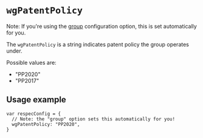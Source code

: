 # `wgPatentPolicy`

Note: If you're using the [group](group) configuration option, this is set automatically for you.

The `wgPatentPolicy` is a string indicates patent policy the group operates under. 

Possible values are:
 * "PP2020"
 * "PP2017"

## Usage example

```JS
var respecConfig = {
  // Note: the "group" option sets this automatically for you! 
  wgPatentPolicy: "PP2020",
}
```